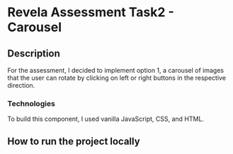 # Revela Assessment Task2 - Carousel

## Description

For the assessment, I decided to implement option 1, a carousel of images that the
user can rotate by clicking on left or right buttons in the respective direction.

### Technologies

To build this component, I used vanilla JavaScript, CSS, and HTML.

## How to run the project locally
